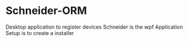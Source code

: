 # Schneider-ORM
Desktop application to  register devices
Schneider is the wpf Application
Setup is to create a installer

